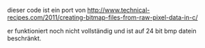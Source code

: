 dieser code ist ein port von http://www.technical-recipes.com/2011/creating-bitmap-files-from-raw-pixel-data-in-c/

er funktioniert noch nicht vollständig und ist auf 24 bit bmp datein beschränkt.